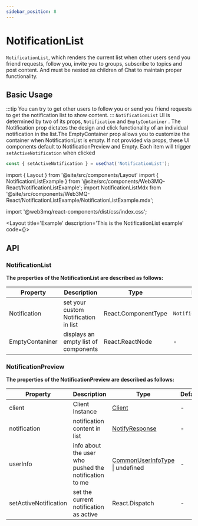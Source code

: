 ```yaml
---
sidebar_position: 8
---
```


# NotificationList
`NotificationList`, which renders the current list when other users send you friend requests, follow you, invite you to groups, subscribe to topics and post content. And must be nested as children of Chat to maintain proper functionality.

## Basic Usage
:::tip
You can try to get other users to follow you or send you friend requests to get the notification list to show content.
:::
`NotificationList` UI is determined by two of its props, `Notification` and `EmptyContaniner` . The Notification prop dictates the design and click functionality of an individual notification in the list.The EmptyContainer prop allows you to customize the container when NotificationList is empty. If not provided via props, these UI components default to NotificationPreview and Empty. Each item will trigger `setActiveNotification` when clicked

```ts
const { setActiveNotification } = useChat('NotificationList');
```

import { Layout } from '@site/src/components/Layout'
import { NotificationListExample } from '@site/src/components/Web3MQ-React/NotificationListExample';
import NotificationListMdx from '@site/src/components/Web3MQ-React/NotificationListExample/NotificationListExample.mdx';

import '@web3mq/react-components/dist/css/index.css';

<Layout
title='Example'
description='This is the NotificationList example'
code={<NotificationListMdx />}>
<NotificationListExample />
</Layout>

## API
### NotificationList
**The properties of the NotificationList are described as follows:**

| Property        | Description                            | Type                  | Default             | required |
| --------------- | -------------------------------------- | --------------------- | ------------------- | -------- |
| Notification    | set your custom Notification in list   | React.ComponentType   |`NotificationPreview`|   false  |
| EmptyContaniner | displays an empty list of components   | React.ReactNode       |  -                  |   false  |

### NotificationPreview
**The properties of the NotificationPreview are described as follows:**

| Property              | Description                                           | Type                                                                                                             | Default | required |
| --------------------- | ----------------------------------------------------- | ---------------------------------------------------------------------------------------------------------------- | ------- | -------- |
| client                | Client Instance                                       | [Client](/docs/Web3MQ-SDK/JS-SDK/client/)                                                                        |   -     |   true   |
| notification          | notification content in list                          | [NotifyResponse](/docs/Web3MQ-SDK/JS-SDK/types/#notifyresponse)                                                  |   -     |   true   |
| userInfo              | info about the user who pushed the notification to me | [CommonUserInfoType](/docs/Web3MQ-UI-Components/Web3MQ-React/chatComponent/Chat#commonuserinfotype) \| undefined |   -     |  false   |
| setActiveNotification | set the current notification as active                | React.Dispatch                                                                                                   |   -     |   true   |